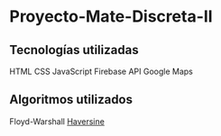 # Proyecto-Mate-Discreta-II

## Tecnologías utilizadas
HTML
CSS
JavaScript
Firebase
API Google Maps

## Algoritmos utilizados
Floyd-Warshall
[Haversine](https://www.genbeta.com/desarrollo/como-calcular-la-distancia-entre-dos-puntos-geograficos-en-c-formula-de-haversine)
